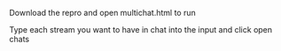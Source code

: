 Download the repro and open multichat.html to run

Type each stream you want to have in chat into the input and click open chats

